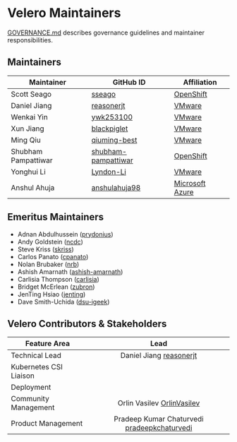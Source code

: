 # Velero Maintainers

[GOVERNANCE.md](https://github.com/vmware-tanzu/velero/blob/main/GOVERNANCE.md) describes governance guidelines and maintainer responsibilities.

## Maintainers

| Maintainer          | GitHub ID                                                     | Affiliation                                      |
|---------------------|---------------------------------------------------------------|--------------------------------------------------|
| Scott Seago         | [sseago](https://github.com/sseago)                           | [OpenShift](https://github.com/openshift)        |
| Daniel Jiang        | [reasonerjt](https://github.com/reasonerjt)                   | [VMware](https://www.github.com/vmware/)         |
| Wenkai Yin          | [ywk253100](https://github.com/ywk253100)                     | [VMware](https://www.github.com/vmware/)         |
| Xun Jiang           | [blackpiglet](https://github.com/blackpiglet)                 | [VMware](https://www.github.com/vmware/)         |
| Ming Qiu            | [qiuming-best](https://github.com/qiuming-best)               | [VMware](https://www.github.com/vmware/)         |
| Shubham Pampattiwar | [shubham-pampattiwar](https://github.com/shubham-pampattiwar) | [OpenShift](https://github.com/openshift)        |
| Yonghui Li          | [Lyndon-Li](https://github.com/Lyndon-Li)                     | [VMware](https://www.github.com/vmware/)         |
| Anshul Ahuja        | [anshulahuja98](https://github.com/anshulahuja98)             | [Microsoft Azure](https://www.github.com/azure/) |

## Emeritus Maintainers
* Adnan Abdulhussein ([prydonius](https://github.com/prydonius))
* Andy Goldstein ([ncdc](https://github.com/ncdc))
* Steve Kriss ([skriss](https://github.com/skriss))
* Carlos Panato ([cpanato](https://github.com/cpanato))
* Nolan Brubaker ([nrb](https://github.com/nrb))
* Ashish Amarnath ([ashish-amarnath](https://github.com/ashish-amarnath))
* Carlisia Thompson ([carlisia](https://github.com/carlisia))
* Bridget McErlean ([zubron](https://github.com/zubron))
* JenTing Hsiao ([jenting](https://github.com/jenting))
* Dave Smith-Uchida ([dsu-igeek](https://github.com/dsu-igeek))
  
## Velero Contributors & Stakeholders

| Feature Area           |                                         Lead                                         |
|------------------------|:------------------------------------------------------------------------------------:|
| Technical Lead         |               Daniel Jiang [reasonerjt](https://github.com/reasonerjt)               |
| Kubernetes CSI Liaison |                                                                                      |
| Deployment             |                                                                                      |
| Community Management   |            Orlin Vasilev [OrlinVasilev](https://github.com/OrlinVasilev)             |
| Product Management     | Pradeep Kumar Chaturvedi [pradeepkchaturvedi](https://github.com/pradeepkchaturvedi) |

